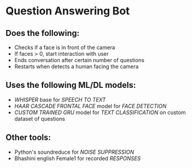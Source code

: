 
# Question Answering Bot

## Does the following:
- Checks if a face is in front of the camera
- If faces > 0, start interaction with user
- Ends conversation after certain number of questions
- Restarts when detects a human facing the camera

## Uses the following ML/DL models:
- *WHISPER* base for *SPEECH TO TEXT*
- *HAAR CASCADE FRONTAL FACE* model for *FACE DETECTION*
- *CUSTOM TRAINED GRU* model for *TEXT CLASSIFICATION* on custom dataset of questions

## Other tools:
- Python's soundreduce for *NOISE SUPPRESSION*
- Bhashini english Female1 for recorded *RESPONSES*
